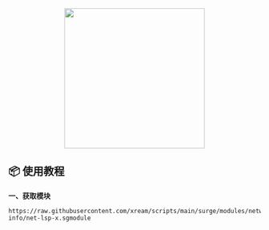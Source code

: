 <div align="center">
    
<img src="https://raw.githubusercontent.com/cc63/Surge/main/Module/Panel/Net-X/Net-X.PNG" width="280">

</div>


## 📦 使用教程

**一、获取模块**

```
https://raw.githubusercontent.com/xream/scripts/main/surge/modules/network-info/net-lsp-x.sgmodule
```
